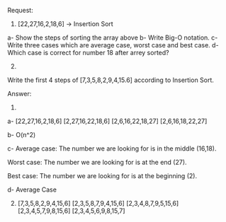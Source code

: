 

Request:

1. [22,27,16,2,18,6] -> Insertion Sort
 
  a- Show the steps of sorting the array above
  b- Write Big-O notation.
  c- Write three cases which are average case, worst case and best case.
  d- Which case is correct for number 18 after arrey sorted?

2.
Write the first 4 steps of [7,3,5,8,2,9,4,15.6] according to Insertion Sort.


Answer:

1.
  a- [22,27,16,2,18,6]
     [2,27,16,22,18,6]
     [2,6,16,22,18,27]
     [2,6,16,18,22,27]
   
  b- O(n^2)

  c- 
   Average case: The number we are looking for is in the middle (16,18).

   Worst case: The number we are looking for is at the end (27).

   Best case: The number we are looking for is at the beginning (2).
   
  d- Average Case
  
2.  [7,3,5,8,2,9,4,15,6]
    [2,3,5,8,7,9,4,15,6]
    [2,3,4,8,7,9,5,15,6]
    [2,3,4,5,7,9,8,15,6]
    [2,3,4,5,6,9,8,15,7]
  

